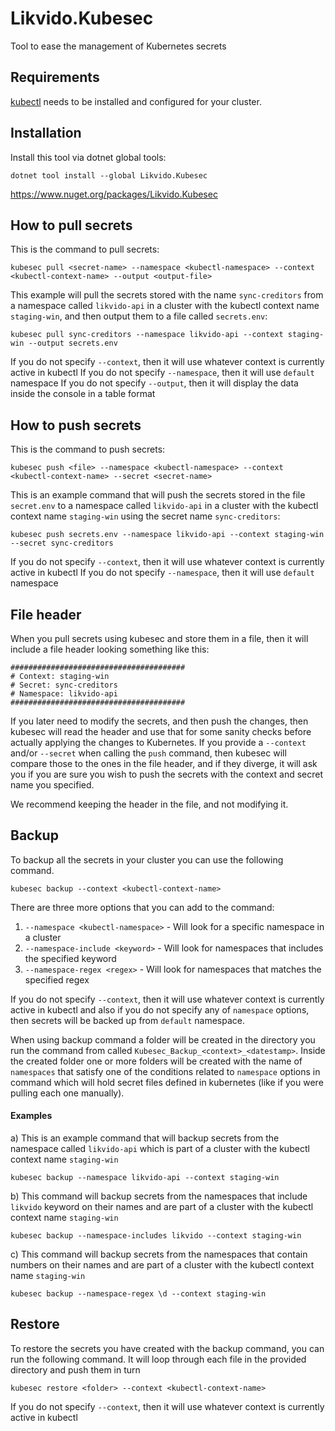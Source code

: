 # Likvido.Kubesec
Tool to ease the management of Kubernetes secrets

## Requirements
[kubectl](https://kubernetes.io/docs/tasks/tools/install-kubectl/) needs to be installed and configured for your cluster.

## Installation
Install this tool via dotnet global tools:
```
dotnet tool install --global Likvido.Kubesec
```

https://www.nuget.org/packages/Likvido.Kubesec

## How to pull secrets

This is the command to pull secrets:
```
kubesec pull <secret-name> --namespace <kubectl-namespace> --context <kubectl-context-name> --output <output-file>
```

This example will pull the secrets stored with the name `sync-creditors` from a namespace called `likvido-api` in a cluster with the kubectl context name `staging-win`, and then output them to a file called `secrets.env`:
```
kubesec pull sync-creditors --namespace likvido-api --context staging-win --output secrets.env
```

If you do not specify `--context`, then it will use whatever context is currently active in kubectl
If you do not specify `--namespace`, then it will use `default` namespace
If you do not specify `--output`, then it will display the data inside the console in a table format

## How to push secrets

This is the command to push secrets:
```
kubesec push <file> --namespace <kubectl-namespace> --context <kubectl-context-name> --secret <secret-name>
```

This is an example command that will push the secrets stored in the file `secret.env` to a namespace called `likvido-api` in a cluster with the kubectl context name `staging-win` using the secret name `sync-creditors`:
```
kubesec push secrets.env --namespace likvido-api --context staging-win --secret sync-creditors
```

If you do not specify `--context`, then it will use whatever context is currently active in kubectl
If you do not specify `--namespace`, then it will use `default` namespace

## File header

When you pull secrets using kubesec and store them in a file, then it will include a file header looking something like this:
```
#######################################
# Context: staging-win
# Secret: sync-creditors
# Namespace: likvido-api
#######################################
```

If you later need to modify the secrets, and then push the changes, then kubesec will read the header and use that for some sanity checks before actually applying the changes to Kubernetes. If you provide a `--context` and/or `--secret` when calling the `push` command, then kubesec will compare those to the ones in the file header, and if they diverge, it will ask you if you are sure you wish to push the secrets with the context and secret name you specified.

We recommend keeping the header in the file, and not modifying it.

## Backup

To backup all the secrets in your cluster you can use the following command. 

```
kubesec backup --context <kubectl-context-name>
```
There are three more options that you can add to the command:
1. `--namespace <kubectl-namespace>` - Will look for a specific namespace in a cluster
2. `--namespace-include <keyword>` - Will look for namespaces that includes the specified keyword
3. `--namespace-regex <regex>` - Will look for namespaces that matches the specified regex

If you do not specify `--context`, then it will use whatever context is currently active in kubectl and also if you do not specify any of `namespace` options, then secrets will be backed up from `default` namespace.

When using backup command a folder will be created in the directory you run the command from called `Kubesec_Backup_<context>_<datestamp>`. Inside the created folder one or more folders will be created with the name of `namespaces` that satisfy one of the conditions related to `namespace` options in command which will hold secret files defined in kubernetes (like if you were pulling each one manually).

#### Examples

a) This is an example command that will backup secrets from the namespace called `likvido-api` which is part of a cluster with the kubectl context name `staging-win` 

```
kubesec backup --namespace likvido-api --context staging-win 
```

b) This command will backup secrets from the namespaces that include `likvido` keyword on their names and are part of a cluster with the kubectl context name `staging-win` 

```
kubesec backup --namespace-includes likvido --context staging-win 
```

c) This command will backup secrets from the namespaces that contain numbers on their names and are part of a cluster with the kubectl context name `staging-win` 

```
kubesec backup --namespace-regex \d --context staging-win 
```
## Restore

To restore the secrets you have created with the backup command, you can run the following command. It will loop through each file in the provided directory and push them in turn

```
kubesec restore <folder> --context <kubectl-context-name>
```

If you do not specify `--context`, then it will use whatever context is currently active in kubectl
